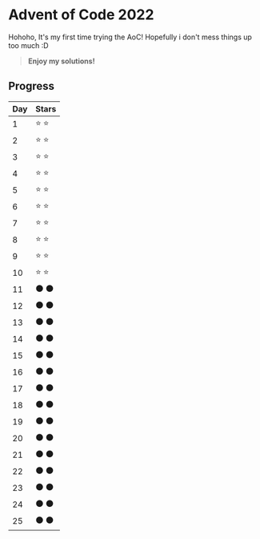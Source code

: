 # Advent of Code 2022
Hohoho, It's my first time trying the AoC! Hopefully i don't mess things up too much :D 
> **Enjoy my solutions!**

## Progress
| Day  | Stars |
| ---- | ----- |
| 1    | ⭐ ⭐  |
| 2    | ⭐ ⭐  |
| 3    | ⭐ ⭐  |
| 4    | ⭐ ⭐  |
| 5    | ⭐ ⭐  |
| 6    | ⭐ ⭐  |
| 7    | ⭐ ⭐  |
| 8    | ⭐ ⭐  |
| 9    | ⭐ ⭐  |
| 10   | ⭐ ⭐  |
| 11   | ⚫ ⚫  |
| 12   | ⚫ ⚫  |
| 13   | ⚫ ⚫  |
| 14   | ⚫ ⚫  |
| 15   | ⚫ ⚫  |
| 16   | ⚫ ⚫  |
| 17   | ⚫ ⚫  |
| 18   | ⚫ ⚫  |
| 19   | ⚫ ⚫  |
| 20   | ⚫ ⚫  |
| 21   | ⚫ ⚫  |
| 22   | ⚫ ⚫  |
| 23   | ⚫ ⚫  |
| 24   | ⚫ ⚫  |
| 25   | ⚫ ⚫  |
